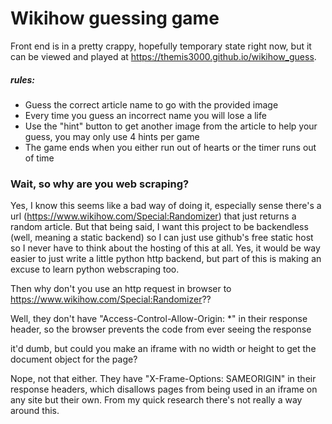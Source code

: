 # Wikihow guessing game
Front end is in a pretty crappy, hopefully temporary state right now, but it can be viewed and played at
https://themis3000.github.io/wikihow_guess.

##### rules:
* Guess the correct article name to go with the provided image
* Every time you guess an incorrect name you will lose a life
* Use the "hint" button to get another image from the article to help your guess, you may only use 4 hints per game
* The game ends when you either run out of hearts or the timer runs out of time

### Wait, so why are you web scraping?
Yes, I know this seems like a bad way of doing it, especially sense there's a url (https://www.wikihow.com/Special:Randomizer)
that just returns a random article. But that being said, I want this project to be backendless (well, meaning a static backend)
so I can just use github's free static host so I never have to think about the hosting of this at all. Yes, it would
be way easier to just write a little python http backend, but part of this is making an excuse to learn python webscraping
too.

Then why don't you use an http request in browser to https://www.wikihow.com/Special:Randomizer??

Well, they don't have "Access-Control-Allow-Origin: *" in their response header, so the browser prevents the
code from ever seeing the response

it'd dumb, but could you make an iframe with no width or height to get the document object for the page?

Nope, not that either. They have "X-Frame-Options: SAMEORIGIN" in their response headers, which disallows pages from
being used in an iframe on any site but their own. From my quick research there's not really a way around this.